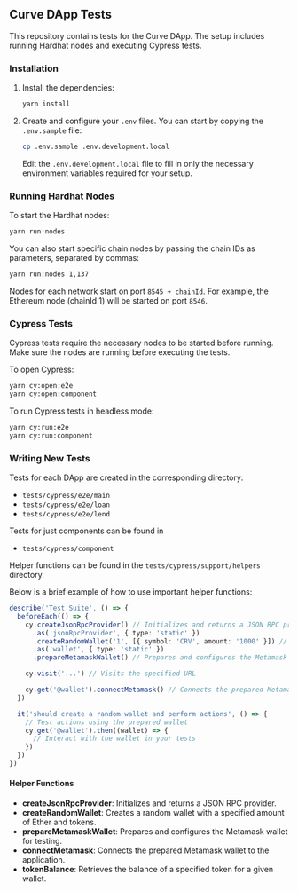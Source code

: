 ## Curve DApp Tests

This repository contains tests for the Curve DApp. The setup includes running Hardhat nodes and executing Cypress tests.

### Installation

1. Install the dependencies:

   ```sh
   yarn install
   ```

2. Create and configure your `.env` files. You can start by copying the `.env.sample` file:

   ```sh
   cp .env.sample .env.development.local
   ```

   Edit the `.env.development.local` file to fill in only the necessary environment variables required for your setup.

### Running Hardhat Nodes

To start the Hardhat nodes:

```sh
yarn run:nodes
```

You can also start specific chain nodes by passing the chain IDs as parameters, separated by commas:

```sh
yarn run:nodes 1,137
```

Nodes for each network start on port `8545 + chainId`. For example, the Ethereum node (chainId 1) will be started on port `8546`.

### Cypress Tests

Cypress tests require the necessary nodes to be started before running. Make sure the nodes are running before executing the tests.

To open Cypress:

```sh
yarn cy:open:e2e
yarn cy:open:component
```

To run Cypress tests in headless mode:

```sh
yarn cy:run:e2e
yarn cy:run:component
```

### Writing New Tests

Tests for each DApp are created in the corresponding directory:

- `tests/cypress/e2e/main`
- `tests/cypress/e2e/loan`
- `tests/cypress/e2e/lend`

Tests for just components can be found in

- `tests/cypress/component`

Helper functions can be found in the `tests/cypress/support/helpers` directory.

Below is a brief example of how to use important helper functions:

```typescript
describe('Test Suite', () => {
  beforeEach(() => {
    cy.createJsonRpcProvider() // Initializes and returns a JSON RPC provider
      .as('jsonRpcProvider', { type: 'static' })
      .createRandomWallet('1', [{ symbol: 'CRV', amount: '1000' }]) // Creates a random wallet with 1 Ether and 1000 CRV tokens
      .as('wallet', { type: 'static' })
      .prepareMetamaskWallet() // Prepares and configures the Metamask wallet for testing

    cy.visit('...') // Visits the specified URL

    cy.get('@wallet').connectMetamask() // Connects the prepared Metamask wallet to the application
  })

  it('should create a random wallet and perform actions', () => {
    // Test actions using the prepared wallet
    cy.get('@wallet').then((wallet) => {
      // Interact with the wallet in your tests
    })
  })
})
```

#### Helper Functions

- **createJsonRpcProvider**: Initializes and returns a JSON RPC provider.
- **createRandomWallet**: Creates a random wallet with a specified amount of Ether and tokens.
- **prepareMetamaskWallet**: Prepares and configures the Metamask wallet for testing.
- **connectMetamask**: Connects the prepared Metamask wallet to the application.
- **tokenBalance**: Retrieves the balance of a specified token for a given wallet.
